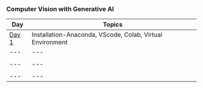 ### Computer Vision with Generative AI

| Day | Topics |
|---|---|
|[Day 1](https://github.com/Arshapjoy/computer_vision_genai/tree/main/Day_1)| Installation-Anaconda, VScode, Colab, Virtual Environment  |
|---|---|
|  |  |
|---|---|
|  |  |
|---|---|
